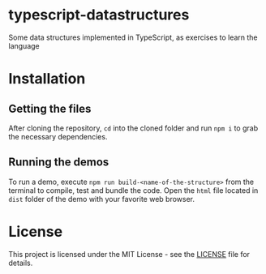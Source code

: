 # typescript-datastructures
Some data structures implemented in TypeScript, as exercises to learn the language

# Installation

## Getting the files

After cloning the repository, `cd` into the cloned folder and run `npm i` to grab
the necessary dependencies.

## Running the demos

To run a demo, execute `npm run build-<name-of-the-structure>` from the terminal to
compile, test and bundle the code. Open the `html` file located in `dist`
folder of the demo with your favorite web browser.

# License

This project is licensed under the MIT License - see the [LICENSE](LICENSE.md) file for details.

